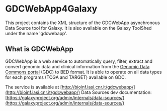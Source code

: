 # GDCWebApp4Galaxy
This project contains the XML structure of the GDCWebApp asynchronous Data Source tool for Galaxy.
It is also available on the Galaxy ToolShed under the name 'gdcwebapp'.

## What is GDCWebApp
GDCWebApp is a web service to automatically query, filter, extract and convert genomic data and clinical information from the [Genomic Data Commons portal](https://gdc.cancer.gov/) (GDC) to BED format. It is able to operate on all data types for each programs (TCGA and TARGET) available on GDC.

The service is available at [http://bioinf.iasi.cnr.it/gdcwebapp/](http://bioinf.iasi.cnr.it/gdcwebapp/)
Data Sources dev documentation: [https://galaxyproject.org/admin/internals/data-sources/](https://galaxyproject.org/admin/internals/data-sources/)
